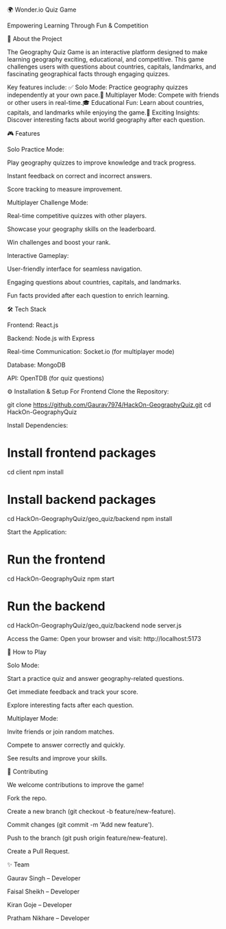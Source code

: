 🌍 Wonder.io Quiz Game

Empowering Learning Through Fun & Competition

🚀 About the Project

The Geography Quiz Game is an interactive platform designed to make learning geography exciting, educational, and competitive. This game challenges users with questions about countries, capitals, landmarks, and fascinating geographical facts through engaging quizzes.

Key features include:
✅ Solo Mode: Practice geography quizzes independently at your own pace.👥 Multiplayer Mode: Compete with friends or other users in real-time.🎓 Educational Fun: Learn about countries, capitals, and landmarks while enjoying the game.🌟 Exciting Insights: Discover interesting facts about world geography after each question.

🎮 Features

Solo Practice Mode:

Play geography quizzes to improve knowledge and track progress.

Instant feedback on correct and incorrect answers.

Score tracking to measure improvement.

Multiplayer Challenge Mode:

Real-time competitive quizzes with other players.

Showcase your geography skills on the leaderboard.

Win challenges and boost your rank.

Interactive Gameplay:

User-friendly interface for seamless navigation.

Engaging questions about countries, capitals, and landmarks.

Fun facts provided after each question to enrich learning.

🛠️ Tech Stack

Frontend: React.js

Backend: Node.js with Express

Real-time Communication: Socket.io (for multiplayer mode)

Database: MongoDB

API: OpenTDB (for quiz questions)

⚙️ Installation & Setup
For Frontend
Clone the Repository:

git clone https://github.com/Gaurav7974/HackOn-GeographyQuiz.git
cd HackOn-GeographyQuiz

Install Dependencies:

# Install frontend packages
cd client
npm install

# Install backend packages
cd HackOn-GeographyQuiz/geo_quiz/backend
npm install

Start the Application:

# Run the frontend
cd HackOn-GeographyQuiz
npm start

# Run the backend
cd HackOn-GeographyQuiz/geo_quiz/backend
node server.js

Access the Game:
Open your browser and visit: http://localhost:5173

🚀 How to Play

Solo Mode:

Start a practice quiz and answer geography-related questions.

Get immediate feedback and track your score.

Explore interesting facts after each question.

Multiplayer Mode:

Invite friends or join random matches.

Compete to answer correctly and quickly.

See results and improve your skills.

🤝 Contributing

We welcome contributions to improve the game!

Fork the repo.

Create a new branch (git checkout -b feature/new-feature).

Commit changes (git commit -m 'Add new feature').

Push to the branch (git push origin feature/new-feature).

Create a Pull Request.

✨ Team

Gaurav Singh – Developer

Faisal Sheikh – Developer

Kiran Goje – Developer

Pratham Nikhare – Developer



